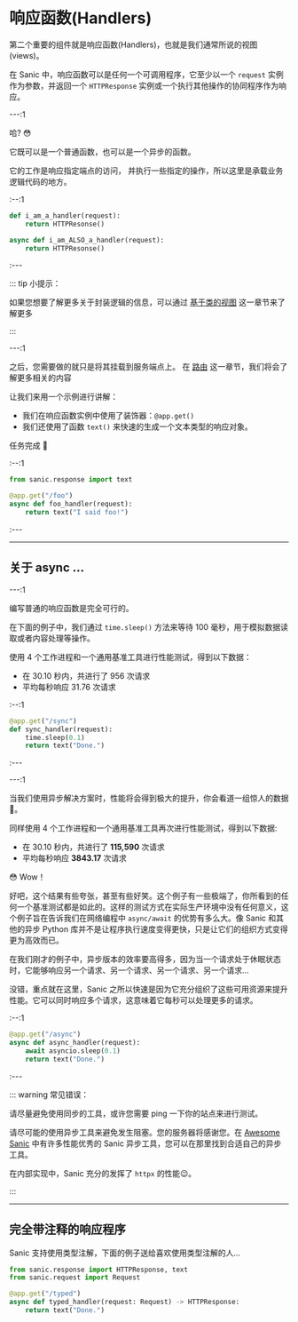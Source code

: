 # 响应函数(Handlers)

第二个重要的组件就是响应函数(Handlers)，也就是我们通常所说的视图(views)。

在 Sanic 中，响应函数可以是任何一个可调用程序，它至少以一个 `request` 实例作为参数，并返回一个 `HTTPResponse` 实例或一个执行其他操作的协同程序作为响应。

---:1

哈? :flushed:

它既可以是一个普通函数，也可以是一个异步的函数。

它的工作是响应指定端点的访问， 并执行一些指定的操作，所以这里是承载业务逻辑代码的地方。

:--:1

```python
def i_am_a_handler(request):
    return HTTPResonse()

async def i_am_ALSO_a_handler(request):
    return HTTPResonse()
```

:---

::: tip 小提示：

如果您想要了解更多关于封装逻辑的信息，可以通过 [基于类的视图](/zh/guide/advanced/class-based-views.md) 这一章节来了解更多

:::

---:1

之后，您需要做的就只是将其挂载到服务端点上。 在 [路由](/zh/guide/basics/routing.md) 这一章节，我们将会了解更多相关的内容

让我们来用一个示例进行讲解：

- 我们在响应函数实例中使用了装饰器：`@app.get()`
- 我们还使用了函数 `text()` 来快速的生成一个文本类型的响应对象。 

任务完成 :muscle:

:--:1

```python
from sanic.response import text

@app.get("/foo")
async def foo_handler(request):
    return text("I said foo!")
```
:---

---

## 关于 async …

---:1

编写普通的响应函数是完全可行的。

在下面的例子中，我们通过  `time.sleep()` 方法来等待 100 毫秒，用于模拟数据读取或者内容处理等操作。

使用 4 个工作进程和一个通用基准工具进行性能测试，得到以下数据：

-   在 30.10 秒内，共进行了 956 次请求
-   平均每秒响应 31.76 次请求

:--:1

```python
@app.get("/sync")
def sync_handler(request):
    time.sleep(0.1)
    return text("Done.")
```

:---

---:1

当我们使用异步解决方案时，性能将会得到极大的提升，你会看道一组惊人的数据​ :rocket:。

同样使用 4 个工作进程和一个通用基准工具再次进行性能测试，得到以下数据:

-   在 30.10 秒内，共进行了 **115,590** 次请求
-   平均每秒响应 **3843.17** 次请求

:flushed: Wow！

好吧，这个结果有些夸张，甚至有些好笑。这个例子有一些极端了，你所看到的任何一个基准测试都是如此的。这样的测试方式在实际生产环境中没有任何意义，这个例子旨在告诉我们在网络编程中 `async/await` 的优势有多么大。像 Sanic 和其他的异步 Python 库并不是让程序执行速度变得更快，只是让它们的组织方式变得更为高效而已。

在我们刚才的例子中，异步版本的效率要高得多，因为当一个请求处于休眠状态时，它能够响应另一个请求、另一个请求、另一个请求、另一个请求...

没错，重点就在这里，Sanic 之所以快速是因为它充分组织了这些可用资源来提升性能。它可以同时响应多个请求，这意味着它每秒可以处理更多的请求。

:--:1
```python
@app.get("/async")
async def async_handler(request):
    await asyncio.sleep(0.1)
    return text("Done.")
```
:---

::: warning 常见错误：

请尽量避免使用同步的工具，或许您需要 ping 一下你的站点来进行测试。

请尽可能的使用异步工具来避免发生阻塞。您的服务器将感谢您。在 [Awesome Sanic](https://github.com/mekicha/awesome-sanic) 中有许多性能优秀的 Sanic 异步工具，您可以在那里找到合适自己的异步工具。

在内部实现中，Sanic 充分的发挥了 `httpx` 的性能:wink:。

:::

---

## 完全带注释的响应程序

Sanic 支持使用类型注解，下面的例子送给喜欢使用类型注解的人…

```python
from sanic.response import HTTPResponse, text
from sanic.request import Request

@app.get("/typed")
async def typed_handler(request: Request) -> HTTPResponse:
    return text("Done.")
```

